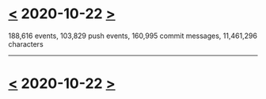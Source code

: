 # [<](2020-10-21.md) 2020-10-22 [>](2020-10-23.md)

188,616 events, 103,829 push events, 160,995 commit messages, 11,461,296 characters



---

# [<](2020-10-21.md) 2020-10-22 [>](2020-10-23.md)

